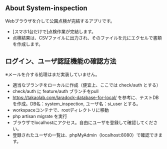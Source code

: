 ## About System-inspection

Webブラウザを介して公園点検が完結するアプリです。

- [スマホ1台だけで]点検作業が完結します。
- 点検結果は、CSVファイルに出力され、そのファイルを元にエクセルで書類を作成します。

## ログイン、ユーザ認証機能の確認方法

※メールを介する処理はまだ実装していません。

- 適当なブランチをローカルに作成（便宜上、ここでは check/auth とする）
- check/auth に feature/auth ブランチをpull
- https://takaolab.com/laradock-database-for-local/ を参考に、テストDBを作成。DB名：system_inspection, ユーザ名：si_user とする。
- workspaceコンテナで、rootディレクトリに移動
- php artisan migrate を実行
- ブラウザでlocalhostにアクセス。自由にユーザを登録して確認してください。
- 登録されたユーザの一覧は、phpMyAdmin（localhost:8080）で確認できます。
